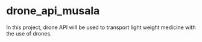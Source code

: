 # drone_api_musala
In this project, drone API will be used to transport light weight medicine with the use of drones.
